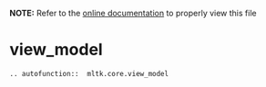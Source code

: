 __NOTE:__ Refer to the [online documentation](https://siliconlabs.github.io/mltk) to properly view this file
# view_model

```{eval-rst}
.. autofunction::  mltk.core.view_model
```

